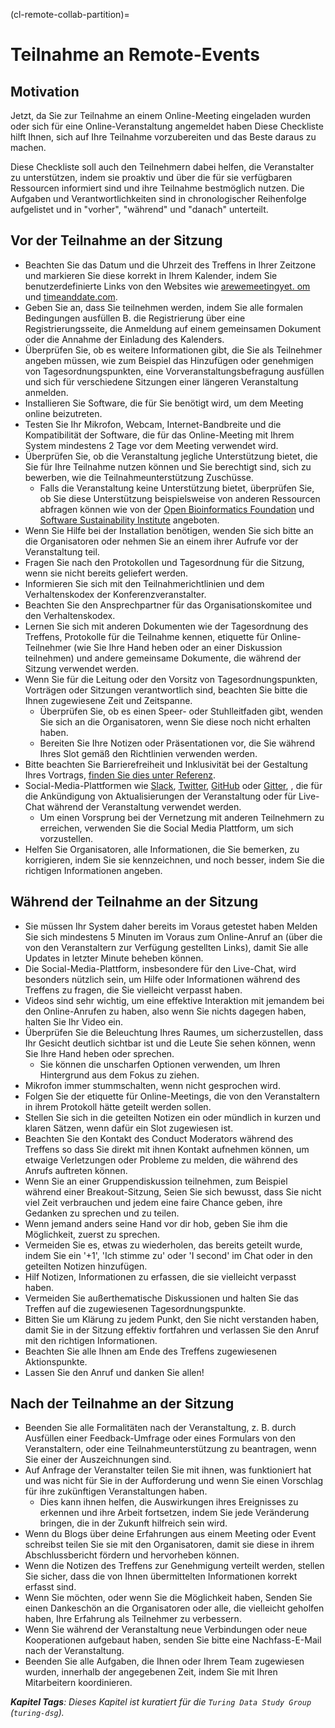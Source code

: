(cl-remote-collab-partition)=
# Teilnahme an Remote-Events

## Motivation

Jetzt, da Sie zur Teilnahme an einem Online-Meeting eingeladen wurden oder sich für eine Online-Veranstaltung angemeldet haben Diese Checkliste hilft Ihnen, sich auf Ihre Teilnahme vorzubereiten und das Beste daraus zu machen.

Diese Checkliste soll auch den Teilnehmern dabei helfen, die Veranstalter zu unterstützen, indem sie proaktiv und über die für sie verfügbaren Ressourcen informiert sind und ihre Teilnahme bestmöglich nutzen. Die Aufgaben und Verantwortlichkeiten sind in chronologischer Reihenfolge aufgelistet und in "vorher", "während" und "danach" unterteilt.

## Vor der Teilnahme an der Sitzung

- Beachten Sie das Datum und die Uhrzeit des Treffens in Ihrer Zeitzone und markieren Sie diese korrekt in Ihrem Kalender, indem Sie benutzerdefinierte Links von den Websites wie [arewemeetingyet. om](https://www.timeanddate.com/worldclock/meeting.html) und [timeanddate.com](https://www.timeanddate.com/worldclock/fixedform.html).
- Geben Sie an, dass Sie teilnehmen werden, indem Sie alle formalen Bedingungen ausfüllen B. die Registrierung über eine Registrierungsseite, die Anmeldung auf einem gemeinsamen Dokument oder die Annahme der Einladung des Kalenders.
- Überprüfen Sie, ob es weitere Informationen gibt, die Sie als Teilnehmer angeben müssen, wie zum Beispiel das Hinzufügen oder genehmigen von Tagesordnungspunkten, eine Vorveranstaltungsbefragung ausfüllen und sich für verschiedene Sitzungen einer längeren Veranstaltung anmelden.
- Installieren Sie Software, die für Sie benötigt wird, um dem Meeting online beizutreten.
- Testen Sie Ihr Mikrofon, Webcam, Internet-Bandbreite und die Kompatibilität der Software, die für das Online-Meeting mit Ihrem System mindestens 2 Tage vor dem Meeting verwendet wird.
- Überprüfen Sie, ob die Veranstaltung jegliche Unterstützung bietet, die Sie für Ihre Teilnahme nutzen können und Sie berechtigt sind, sich zu bewerben, wie die Teilnahmeunterstützung Zuschüsse.
  - Falls die Veranstaltung keine Unterstützung bietet, überprüfen Sie, ob Sie diese Unterstützung beispielsweise von anderen Ressourcen abfragen können wie von der [Open Bioinformatics Foundation](https://www.open-bio.org/travel-awards/) und [Software Sustainability Institute](https://software.ac.uk/programmes-and-events/fellowship-programme) angeboten.
- Wenn Sie Hilfe bei der Installation benötigen, wenden Sie sich bitte an die Organisatoren oder nehmen Sie an einem ihrer Aufrufe vor der Veranstaltung teil.
- Fragen Sie nach den Protokollen und Tagesordnung für die Sitzung, wenn sie nicht bereits geliefert werden.
- Informieren Sie sich mit den Teilnahmerichtlinien und dem Verhaltenskodex der Konferenzveranstalter.
- Beachten Sie den Ansprechpartner für das Organisationskomitee und den Verhaltenskodex.
- Lernen Sie sich mit anderen Dokumenten wie der Tagesordnung des Treffens, Protokolle für die Teilnahme kennen, etiquette für Online-Teilnehmer (wie Sie Ihre Hand heben oder an einer Diskussion teilnehmen) und andere gemeinsame Dokumente, die während der Sitzung verwendet werden.
- Wenn Sie für die Leitung oder den Vorsitz von Tagesordnungspunkten, Vorträgen oder Sitzungen verantwortlich sind, beachten Sie bitte die Ihnen zugewiesene Zeit und Zeitspanne.
  - Überprüfen Sie, ob es einen Speer- oder Stuhlleitfaden gibt, wenden Sie sich an die Organisatoren, wenn Sie diese noch nicht erhalten haben.
  - Bereiten Sie Ihre Notizen oder Präsentationen vor, die Sie während Ihres Slot gemäß den Richtlinien verwenden werden.
- Bitte beachten Sie Barrierefreiheit und Inklusivität bei der Gestaltung Ihres Vortrags, [finden Sie dies unter Referenz](https://www.w3.org/WAI/teach-advocate/accessible-presentations/#preparing-slides-and-projected-material-speakers).
- Social-Media-Plattformen wie [Slack](https://slack.com), [Twitter](https://twitter.com), [GitHub](https://github.com) oder [Gitter](https://gitter.im), , die für die Ankündigung von Aktualisierungen der Veranstaltung oder für Live-Chat während der Veranstaltung verwendet werden.
  - Um einen Vorsprung bei der Vernetzung mit anderen Teilnehmern zu erreichen, verwenden Sie die Social Media Plattform, um sich vorzustellen.
- Helfen Sie Organisatoren, alle Informationen, die Sie bemerken, zu korrigieren, indem Sie sie kennzeichnen, und noch besser, indem Sie die richtigen Informationen angeben.

## Während der Teilnahme an der Sitzung

- Sie müssen Ihr System daher bereits im Voraus getestet haben Melden Sie sich mindestens 5 Minuten im Voraus zum Online-Anruf an (über die von den Veranstaltern zur Verfügung gestellten Links), damit Sie alle Updates in letzter Minute beheben können.
- Die Social-Media-Plattform, insbesondere für den Live-Chat, wird besonders nützlich sein, um Hilfe oder Informationen während des Treffens zu fragen, die Sie vielleicht verpasst haben.
- Videos sind sehr wichtig, um eine effektive Interaktion mit jemandem bei den Online-Anrufen zu haben, also wenn Sie nichts dagegen haben, halten Sie Ihr Video ein.
- Überprüfen Sie die Beleuchtung Ihres Raumes, um sicherzustellen, dass Ihr Gesicht deutlich sichtbar ist und die Leute Sie sehen können, wenn Sie Ihre Hand heben oder sprechen.
  - Sie können die unscharfen Optionen verwenden, um Ihren Hintergrund aus dem Fokus zu ziehen.
- Mikrofon immer stummschalten, wenn nicht gesprochen wird.
- Folgen Sie der etiquette für Online-Meetings, die von den Veranstaltern in ihrem Protokoll hätte geteilt werden sollen.
- Stellen Sie sich in die geteilten Notizen ein oder mündlich in kurzen und klaren Sätzen, wenn dafür ein Slot zugewiesen ist.
- Beachten Sie den Kontakt des Conduct Moderators während des Treffens so dass Sie direkt mit ihnen Kontakt aufnehmen können, um etwaige Verletzungen oder Probleme zu melden, die während des Anrufs auftreten können.
- Wenn Sie an einer Gruppendiskussion teilnehmen, zum Beispiel während einer Breakout-Sitzung, Seien Sie sich bewusst, dass Sie nicht viel Zeit verbrauchen und jedem eine faire Chance geben, ihre Gedanken zu sprechen und zu teilen.
- Wenn jemand anders seine Hand vor dir hob, geben Sie ihm die Möglichkeit, zuerst zu sprechen.
- Vermeiden Sie es, etwas zu wiederholen, das bereits geteilt wurde, indem Sie ein '+1', 'Ich stimme zu' oder 'I second' im Chat oder in den geteilten Notizen hinzufügen.
- Hilf Notizen, Informationen zu erfassen, die sie vielleicht verpasst haben.
- Vermeiden Sie außerthematische Diskussionen und halten Sie das Treffen auf die zugewiesenen Tagesordnungspunkte.
- Bitten Sie um Klärung zu jedem Punkt, den Sie nicht verstanden haben, damit Sie in der Sitzung effektiv fortfahren und verlassen Sie den Anruf mit den richtigen Informationen.
- Beachten Sie alle Ihnen am Ende des Treffens zugewiesenen Aktionspunkte.
- Lassen Sie den Anruf und danken Sie allen!

## Nach der Teilnahme an der Sitzung

- Beenden Sie alle Formalitäten nach der Veranstaltung, z. B. durch Ausfüllen einer Feedback-Umfrage oder eines Formulars von den Veranstaltern, oder eine Teilnahmeunterstützung zu beantragen, wenn Sie einer der Auszeichnungen sind.
- Auf Anfrage der Veranstalter teilen Sie mit ihnen, was funktioniert hat und was nicht für Sie in der Aufforderung und wenn Sie einen Vorschlag für ihre zukünftigen Veranstaltungen haben.
  - Dies kann ihnen helfen, die Auswirkungen ihres Ereignisses zu erkennen und ihre Arbeit fortsetzen, indem Sie jede Veränderung bringen, die in der Zukunft hilfreich sein wird.
- Wenn du Blogs über deine Erfahrungen aus einem Meeting oder Event schreibst teilen Sie sie mit den Organisatoren, damit sie diese in ihrem Abschlussbericht fördern und hervorheben können.
- Wenn die Notizen des Treffens zur Genehmigung verteilt werden, stellen Sie sicher, dass die von Ihnen übermittelten Informationen korrekt erfasst sind.
- Wenn Sie möchten, oder wenn Sie die Möglichkeit haben, Senden Sie einen Dankeschön an die Organisatoren oder alle, die vielleicht geholfen haben, Ihre Erfahrung als Teilnehmer zu verbessern.
- Wenn Sie während der Veranstaltung neue Verbindungen oder neue Kooperationen aufgebaut haben, senden Sie bitte eine Nachfass-E-Mail nach der Veranstaltung.
- Beenden Sie alle Aufgaben, die Ihnen oder Ihrem Team zugewiesen wurden, innerhalb der angegebenen Zeit, indem Sie mit Ihren Mitarbeitern koordinieren.

***Kapitel Tags**: Dieses Kapitel ist kuratiert für die `Turing Data Study Group` (`turing-dsg`).*
